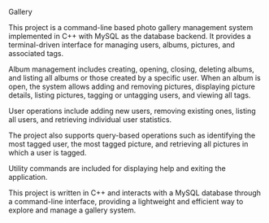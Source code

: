 Gallery

This project is a command-line based photo gallery management system implemented in C++ with MySQL as the database backend. It provides a terminal-driven interface for managing users, albums, pictures, and associated tags.

Album management includes creating, opening, closing, deleting albums, and listing all albums or those created by a specific user. When an album is open, the system allows adding and removing pictures, displaying picture details, listing pictures, tagging or untagging users, and viewing all tags.

User operations include adding new users, removing existing ones, listing all users, and retrieving individual user statistics.

The project also supports query-based operations such as identifying the most tagged user, the most tagged picture, and retrieving all pictures in which a user is tagged.

Utility commands are included for displaying help and exiting the application.

This project is written in C++ and interacts with a MySQL database through a command-line interface, providing a lightweight and efficient way to explore and manage a gallery system.
